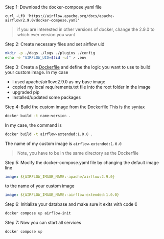 Step 1: Download the docker-compose.yaml file 
```
curl -LfO 'https://airflow.apache.org/docs/apache-airflow/2.9.0/docker-compose.yaml'
```

> if you are interested in other versions of docker, change the 2.9.0 to which ever version you want

Step 2: Create necessary files and set airflow uid
```bash
mkdir -p ./dags ./logs ./plugins ./config
echo -e "AIRFLOW_UID=$(id -u)" > .env
```

Step 3: Create a [Dockerfile](./Dockerfile) and define the logic you want to use to build your custom image. In my case
+ I used apache/airflow:2.9.0 as my base image
+ copied my local requirements.txt file into the root folder in the image
+ upgraded pip
+ Installed/updated some packages

Step 4: Build the custom image from the Dockerfile
This is the syntax
```bash
docker build -t name:version .
```

In my case, the command is

```bash
docker build -t airflow-extended:1.0.0 . 
```
The name of my custom image is `airflow-extended:1.0.0`

> Note, you have to be in the same directory as the Dockerfile

Step 5: Modify the docker-compose.yaml file by changing the default image line
```yaml
image: ${AIRFLOW_IMAGE_NAME:-apache/airflow:2.9.0}
```
to the name of your custom image
```yaml
image: ${AIRFLOW_IMAGE_NAME:-airflow-extended:1.0.0}
```

Step 6: Initialize your database and make sure it exits with code 0

```bash
docker compose up airflow-init
```

Step 7: Now you can start all services
```bash
docker compose up
```